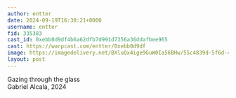 ```yaml
---
author: entter
date: 2024-09-19T16:30:21+0000
username: entter
fid: 335383
cast_id: 0xebb0d9df4b6a62dfb7d991d7356a36ddafbee965
cast: https://warpcast.com/entter/0xebb0d9df
image: https://imagedelivery.net/BXluQx4ige9GuW0Ia56BHw/55c4839d-5f6d-4d72-4142-1628262e4c00/original
layout: post
---
```

Gazing through the glass  
Gabriel Alcala, 2024  

<img src='https://imagedelivery.net/BXluQx4ige9GuW0Ia56BHw/55c4839d-5f6d-4d72-4142-1628262e4c00/original' alt='' referrerpolicy='no-referrer'/>